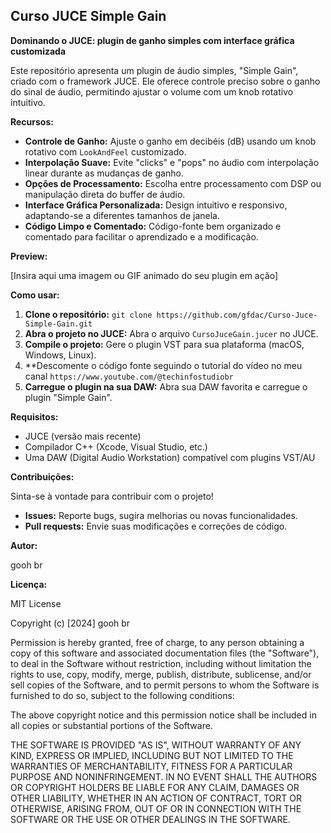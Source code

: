 ## Curso JUCE Simple Gain

**Dominando o JUCE: plugin de ganho simples com interface gráfica customizada**

Este repositório apresenta um plugin de áudio simples, "Simple Gain", criado com o framework JUCE. Ele oferece controle preciso sobre o ganho do sinal de áudio, permitindo ajustar o volume com um knob rotativo intuitivo.

**Recursos:**

* **Controle de Ganho:** Ajuste o ganho em decibéis (dB) usando um knob rotativo com `LookAndFeel` customizado.
* **Interpolação Suave:** Evite "clicks" e "pops" no áudio com interpolação linear durante as mudanças de ganho.
* **Opções de Processamento:** Escolha entre processamento com DSP ou manipulação direta do buffer de áudio.
* **Interface Gráfica Personalizada:** Design intuitivo e responsivo, adaptando-se a diferentes tamanhos de janela.
* **Código Limpo e Comentado:**  Código-fonte bem organizado e comentado para facilitar o aprendizado e a modificação.

**Preview:**

[Insira aqui uma imagem ou GIF animado do seu plugin em ação]

**Como usar:**

1. **Clone o repositório:** `git clone https://github.com/gfdac/Curso-Juce-Simple-Gain.git`
2. **Abra o projeto no JUCE:**  Abra o arquivo `CursoJuceGain.jucer` no JUCE.
3. **Compile o projeto:** Gere o plugin VST para sua plataforma (macOS, Windows, Linux).
4. **Descomente o código fonte seguindo o tutorial do vídeo no meu canal `https://www.youtube.com/@techinfostudiobr`
5. **Carregue o plugin na sua DAW:**  Abra sua DAW favorita e carregue o plugin "Simple Gain".

**Requisitos:**

* JUCE (versão mais recente)
* Compilador C++ (Xcode, Visual Studio, etc.)
* Uma DAW (Digital Audio Workstation) compatível com plugins VST/AU

**Contribuições:**

Sinta-se à vontade para contribuir com o projeto! 

* **Issues:** Reporte bugs, sugira melhorias ou novas funcionalidades.
* **Pull requests:**  Envie suas modificações e correções de código.


**Autor:**

gooh br

**Licença:**

MIT License

Copyright (c) [2024] gooh br

Permission is hereby granted, free of charge, to any person obtaining a copy
of this software and associated documentation files (the "Software"), to deal
in the Software without restriction, including without limitation the rights
to use, copy, modify, merge, publish, distribute, sublicense, and/or sell
copies of the Software, and to permit persons to whom the Software is
furnished to do so, subject to the following conditions:

The above copyright notice and this permission notice shall be included in all
copies or substantial portions of the Software.

THE SOFTWARE IS PROVIDED "AS IS", WITHOUT WARRANTY OF ANY KIND, EXPRESS OR
IMPLIED, INCLUDING BUT NOT LIMITED TO THE WARRANTIES OF MERCHANTABILITY,
FITNESS FOR A PARTICULAR PURPOSE AND NONINFRINGEMENT. IN NO EVENT SHALL THE
AUTHORS OR COPYRIGHT HOLDERS BE LIABLE FOR ANY CLAIM, DAMAGES OR OTHER
LIABILITY, WHETHER IN AN ACTION OF CONTRACT, TORT OR OTHERWISE, ARISING FROM,
OUT OF OR IN CONNECTION WITH THE SOFTWARE OR THE USE OR OTHER DEALINGS IN THE
SOFTWARE.
